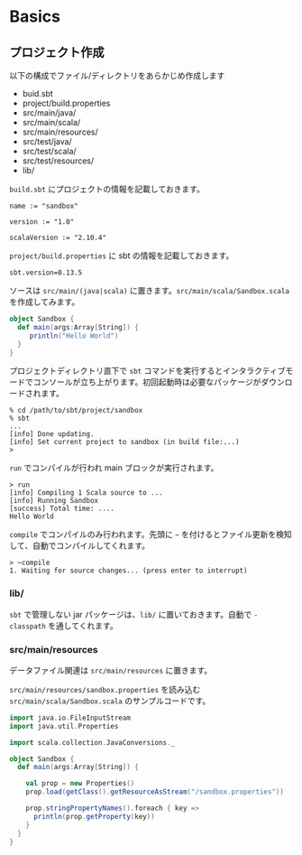 # Basics

## プロジェクト作成

以下の構成でファイル/ディレクトリをあらかじめ作成します

* buid.sbt
* project/build.properties
* src/main/java/
* src/main/scala/
* src/main/resources/
* src/test/java/
* src/test/scala/
* src/test/resources/
* lib/

`build.sbt` にプロジェクトの情報を記載しておきます。

    name := "sandbox"

    version := "1.0"

    scalaVersion := "2.10.4"

`project/build.properties` に sbt の情報を記載しておきます。

    sbt.version=0.13.5

ソースは `src/main/(java|scala)` に置きます。`src/main/scala/Sandbox.scala` を作成してみます。

```scala
object Sandbox {
  def main(args:Array[String]) {
     println("Hello World")
  }
}
```

プロジェクトディレクトリ直下で `sbt` コマンドを実行するとインタラクティブモードでコンソールが立ち上がります。初回起動時は必要なパッケージがダウンロードされます。

    % cd /path/to/sbt/project/sandbox
    % sbt
    ...
    [info] Done updating.
    [info] Set current project to sandbox (in build file:...)
    >

`run` でコンパイルが行われ main ブロックが実行されます。

    > run
    [info] Compiling 1 Scala source to ...
    [info] Running Sandbox
    [success] Total time: ....
    Hello World

`compile` でコンパイルのみ行われます。先頭に `~` を付けるとファイル更新を検知して、自動でコンパイルしてくれます。

    > ~compile
    1. Waiting for source changes... (press enter to interrupt)


### lib/

`sbt` で管理しない jar パッケージは、`lib/` に置いておきます。自動で `-classpath` を通してくれます。


### src/main/resources

データファイル関連は `src/main/resources` に置きます。

`src/main/resources/sandbox.properties` を読み込む `src/main/scala/Sandbox.scala` のサンプルコードです。

```scala
import java.io.FileInputStream
import java.util.Properties

import scala.collection.JavaConversions._

object Sandbox {
  def main(args:Array[String]) {

    val prop = new Properties()
    prop.load(getClass().getResourceAsStream("/sandbox.properties"))

    prop.stringPropertyNames().foreach { key =>
      println(prop.getProperty(key))
    }
  }
}
```
